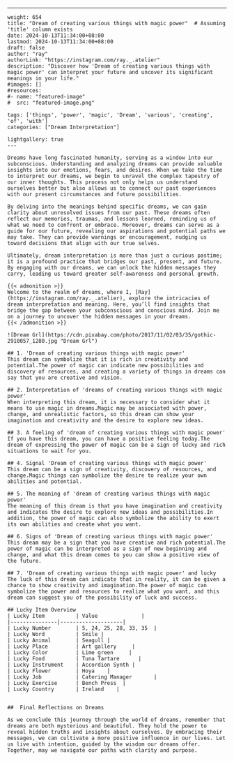 ---
    weight: 654
    title: "Dream of creating various things with magic power"  # Assuming 'title' column exists
    date: 2024-10-13T11:34:00+08:00
    lastmod: 2024-10-13T11:34:00+08:00
    draft: false
    author: "ray"
    authorLink: "https://instagram.com/ray._.atelier"
    description: "Discover how 'Dream of creating various things with magic power' can interpret your future and uncover its significant meanings in your life."
    #images: []
    #resources:
    #- name: "featured-image"
    #  src: "featured-image.png"
    
    tags: ['things', 'power', 'magic', 'Dream', 'various', 'creating', 'of', 'with']
    categories: ["Dream Interpretation"]
    
    lightgallery: true
    ---
    
    Dreams have long fascinated humanity, serving as a window into our subconscious. Understanding and analyzing dreams can provide valuable insights into our emotions, fears, and desires. When we take the time to interpret our dreams, we begin to unravel the complex tapestry of our inner thoughts. This process not only helps us understand ourselves better but also allows us to connect our past experiences with our present circumstances and future possibilities.
    
    By delving into the meanings behind specific dreams, we can gain clarity about unresolved issues from our past. These dreams often reflect our memories, traumas, and lessons learned, reminding us of what we need to confront or embrace. Moreover, dreams can serve as a guide for our future, revealing our aspirations and potential paths we may take. They can provide warnings or encouragement, nudging us toward decisions that align with our true selves.
    
    Ultimately, dream interpretation is more than just a curious pastime; it is a profound practice that bridges our past, present, and future. By engaging with our dreams, we can unlock the hidden messages they carry, leading us toward greater self-awareness and personal growth.
    
    {{< admonition >}}
    Welcome to the realm of dreams, where I, [Ray](https://instagram.com/ray._.atelier), explore the intricacies of dream interpretation and meaning. Here, you’ll find insights that bridge the gap between your subconscious and conscious mind. Join me on a journey to uncover the hidden messages in your dreams.
    {{< /admonition >}}
    
    ![Dream Grl](https://cdn.pixabay.com/photo/2017/11/02/03/35/gothic-2910057_1280.jpg "Dream Grl")
    
    ## 1. 'Dream of creating various things with magic power'
    This dream can symbolize that it is rich in creativity and potential.The power of magic can indicate new possibilities and discovery of resources, and creating a variety of things in dreams can say that you are creative and vision.
    
    ## 2. Interpretation of 'dreams of creating various things with magic power'
    When interpreting this dream, it is necessary to consider what it means to use magic in dreams.Magic may be associated with power, change, and unrealistic factors, so this dream can show your imagination and creativity and the desire to explore new ideas.
    
    ## 3. A feeling of 'dream of creating various things with magic power'
    If you have this dream, you can have a positive feeling today.The dream of expressing the power of magic can be a sign of lucky and rich situations to wait for you.
    
    ## 4. Signal 'Dream of creating various things with magic power'
    This dream can be a sign of creativity, discovery of resources, and change.Magic things can symbolize the desire to realize your own abilities and potential.
    
    ## 5. The meaning of 'dream of creating various things with magic power'
    The meaning of this dream is that you have imagination and creativity and indicates the desire to explore new ideas and possibilities.In addition, the power of magic can also symbolize the ability to exert its own abilities and create what you want.
    
    ## 6. Signs of 'Dream of creating various things with magic power'
    This dream may be a sign that you have creative and rich potential.The power of magic can be interpreted as a sign of new beginning and change, and what this dream comes to you can show a positive view of the future.
    
    ## 7. 'Dream of creating various things with magic power' and lucky
    The luck of this dream can indicate that in reality, it can be given a chance to show creativity and imagination.The power of magic can symbolize the power and resources to realize what you want, and this dream can suggest you of the possibility of luck and success.
    
    ## Lucky Item Overview
    | Lucky Item          | Value              |
    |---------------|--------------------|
    | Lucky Number        | 5, 24, 25, 28, 33, 35  |
    | Lucky Word          | Smile |
    | Lucky Animal        | Seagull |
    | Lucky Place         | Art gallery     |
    | Lucky Color         | Lime green     |
    | Lucky Food          | Tuna Tartare      |
    | Lucky Instrument    | Accordion Synth |
    | Lucky Flower        | Hoya    |
    | Lucky Job           | Catering Manager       |
    | Lucky Exercise      | Bench Press  |
    | Lucky Country       | Ireland    |
    
    
    ##  Final Reflections on Dreams
    
    As we conclude this journey through the world of dreams, remember that dreams are both mysterious and beautiful. They hold the power to reveal hidden truths and insights about ourselves. By embracing their messages, we can cultivate a more positive influence in our lives. Let us live with intention, guided by the wisdom our dreams offer. Together, may we navigate our paths with clarity and purpose.
    